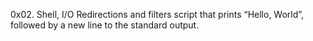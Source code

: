 0x02. Shell, I/O Redirections and filters
script that prints “Hello, World”, followed by a new line to the standard output.
